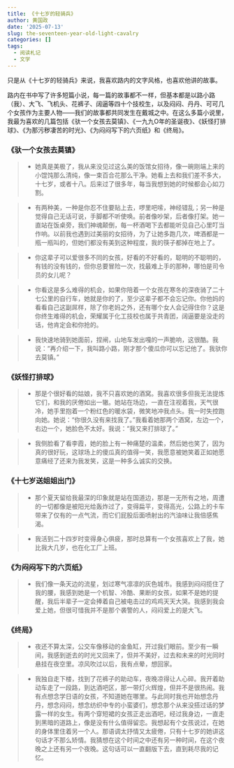 ```yaml
---
title: 《十七岁的轻骑兵》
author: 黄国政
date: '2025-07-13'
slug: the-seventeen-year-old-light-cavalry
categories: []
tags:
  - 阅读札记
  - 文学
---
```


<!--more-->

只是从《十七岁的轻骑兵》来说，我喜欢路内的文字风格，也喜欢他讲的故事。

路内在书中写了许多短篇小说，每一篇的故事都不一样，但基本都是以路小路（我）、大飞、飞机头、花裤子、阔逼等四十个技校生，以及闷闷、丹丹、可可几个女孩作为主要人物——我们的故事都共同发生在戴城之中。在这么多篇小说里，我最为喜欢的几篇包括《驮一个女孩去莫镇》、《一九九O年的圣诞夜》、《妖怪打排球》、《为那污秽凄苦的时光》、《为闷闷写下的六页纸》和《终局》。

### 《驮一个女孩去莫镇》

> * 她真是美极了，我从来没见过这么美的饭馆女招待，像一碗刚端上来的小馄饨那么清纯，像一束百合花那么干净。她看上去和我们差不多大，十七岁，或者十八。后来过了很多年，每当我想到她的时候都会心如刀割。

> * 有两种美，一种是你忍不住要贴上去，啰里吧嗦，神经错乱；另一种是觉得自己无话可说，手脚都不听使唤。前者像吵架，后者像打架。她一直站在饭桌旁，我们神魂颠倒，每一杯酒喝下去都能听见自己心里叮当作响。以前我也遇到过美丽的女招待，为了让她多跑几次，啤酒都是一瓶一瓶叫的，但她们都没有美到这种程度，我的筷子都掉在地上了。

> * 你这辈子可以爱很多不同的女孩，好看的不好看的，聪明的不聪明的，有钱的没有钱的，但你总要冒险一次，找最难上手的那种，哪怕是司令员的女儿呢？

> * 你看这是多么难得的机会，如果你陪着一个女孩在寒冬的深夜骑了二十七公里的自行车，她就是你的了，至少这辈子都不会忘记你。你他妈的看看自己这副屌样，除了你老妈之外，还有哪个女人会记得住你？这是你终生难得的机会，荣耀属于化工技校也属于共青团，阔逼要是没走的话，他肯定会和你抢的。

> * 我快速地骑到她面前，捏闸，山地车发出嘎的一声脆响，这很酷。我说：“再介绍一下，我叫路小路，刚才那个傻瓜你可以忘记他了。我驮你去莫镇。”

### 《妖怪打排球》

> * 那是个很好看的姑娘，我不只喜欢她的酒窝。我喜欢很多但我无法提炼它们，和我的厌倦如出一辙。她站在场边，一直在注视着我，天气很冷，她手里抱着一个粉红色的暖水袋，微笑地冲我点头。我一时失控跑向她。她说：“你很久没有来找我了。”我看着她那两个酒窝，左边一个，右边一个，她脸色不太好。我说：“我又来打排球了。”

> * 我侧脸看了看李霞，她的脸上有一种痛楚的温柔，然后她也笑了，因为真的很好玩，这球场上的傻瓜真的值得一笑，我愿意被她笑着正如她愿意痛经了还来为我发笑，这是一种多么诚实的交换。

### 《十七岁送姐姐出门》

> * 那个夏天留给我最深的印象就是站在国道边，那是一无所有之地，周遭的一切都像是被阳光给轰炸过了，变得扁平，变得高光，公路上的卡车带来了仅有的一点气流，而它们屁股后面喷射出的汽油味让我倍感焦渴。

> * 我活到二十四岁时变得身心俱疲，那时总算有一个女孩喜欢上了我，她比我大几岁，也在化工厂上班。

### 《为闷闷写下的六页纸》

> * 我们像一条天边的流星，划过寒气凛凛的灰色城市。我感到闷闷揽住了我的腰，我感到她是一个机智、冷酷、果断的女孩，如果不是她的提醒，我后半辈子一定会捧着自己被电击过的鸡鸡天天大哭。我感到我会爱上她，但很可惜我并不是那个袭警的人，闷闷爱上的是大飞。

### 《终局》

> * 夜还不算太深，公交车像移动的金鱼缸，开过我们眼前。至少有一瞬间，我感到逝去的时光又回来了，但并不美好，过去和未来的时光同时悬挂在夜空里。凉风吹过以后，我有点晕，想回家。

> * 我独自走下楼，找到了花裤子的助动车，夜晚凉得让人心碎。我开着助动车走了一段路，到达酒吧区，那一带灯火辉煌，但并不是很热闹。我有点想念学日语的女孩，不知道她在哪里。与此同时我也开始想念丹丹，想念闷闷，想念纺织中专的小蛮婆们，想念那个从来没搭过话的梦露一样的女生。有两个穿短裙的女孩正走出酒吧，经过我身边，一直走到黑暗的道路上，像是没有什么值得留恋。我想起有个女孩说过，在她的身体里住着另一个人。那语调太抒情又太疲倦，只有十七岁的她讲这句话才不那么矫情。我猜想在这个时间之中还有另一种时间，在这个夜晚之上还有另一个夜晚。这句话可以一直翻版下去，直到耗尽我的记忆。